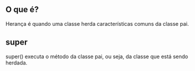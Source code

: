 ## O que é?

Herança é quando uma classe herda características comuns da classe pai.

## super

super() executa o método da classe pai, ou seja, da classe que está sendo herdada.

